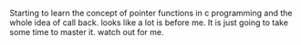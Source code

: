 Starting to learn the concept of pointer functions in c programming and the whole idea of call back. looks like a lot is before me. It is just going to take some time to master it. watch out for me.
